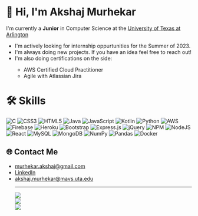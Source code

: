 # 💫 Hi, I'm Akshaj Murhekar
<p>I'm currently a <strong>Junior</strong> in Computer Science at the <a href="https://www.uta.edu/academics/schools-colleges/engineering/academics/departments/cse" target="_blank">University of Texas at Arlington</a></p>
<ul>
  <li>I'm actively looking for internship oppurtunities for the Summer of 2023.</li>
  <li>I'm always doing new projects. If you have an idea feel free to reach out!</li>
  <li>I'm also doing certifications on the side:</li>
    <ul>
      <li>AWS Certified Cloud Practitioner</li>
      <li>Agile with Atlassian Jira</li>
    </ul>
</ul>

# 🛠️ Skills
![C](https://img.shields.io/badge/c-%2300599C.svg?style=for-the-badge&logo=c&logoColor=white) ![CSS3](https://img.shields.io/badge/css3-%231572B6.svg?style=for-the-badge&logo=css3&logoColor=white) ![HTML5](https://img.shields.io/badge/html5-%23E34F26.svg?style=for-the-badge&logo=html5&logoColor=white) ![Java](https://img.shields.io/badge/java-%23ED8B00.svg?style=for-the-badge&logo=java&logoColor=white) ![JavaScript](https://img.shields.io/badge/javascript-%23323330.svg?style=for-the-badge&logo=javascript&logoColor=%23F7DF1E) ![Kotlin](https://img.shields.io/badge/kotlin-%230095D5.svg?style=for-the-badge&logo=kotlin&logoColor=white) ![Python](https://img.shields.io/badge/python-3670A0?style=for-the-badge&logo=python&logoColor=ffdd54) ![AWS](https://img.shields.io/badge/AWS-%23FF9900.svg?style=for-the-badge&logo=amazon-aws&logoColor=white) ![Firebase](https://img.shields.io/badge/firebase-%23039BE5.svg?style=for-the-badge&logo=firebase) ![Heroku](https://img.shields.io/badge/heroku-%23430098.svg?style=for-the-badge&logo=heroku&logoColor=white) ![Bootstrap](https://img.shields.io/badge/bootstrap-%23563D7C.svg?style=for-the-badge&logo=bootstrap&logoColor=white) ![Express.js](https://img.shields.io/badge/express.js-%23404d59.svg?style=for-the-badge&logo=express&logoColor=%2361DAFB) ![jQuery](https://img.shields.io/badge/jquery-%230769AD.svg?style=for-the-badge&logo=jquery&logoColor=white) ![NPM](https://img.shields.io/badge/NPM-%23000000.svg?style=for-the-badge&logo=npm&logoColor=white) ![NodeJS](https://img.shields.io/badge/node.js-6DA55F?style=for-the-badge&logo=node.js&logoColor=white) ![React](https://img.shields.io/badge/react-%2320232a.svg?style=for-the-badge&logo=react&logoColor=%2361DAFB) ![MySQL](https://img.shields.io/badge/mysql-%2300f.svg?style=for-the-badge&logo=mysql&logoColor=white) ![MongoDB](https://img.shields.io/badge/MongoDB-%234ea94b.svg?style=for-the-badge&logo=mongodb&logoColor=white) ![NumPy](https://img.shields.io/badge/numpy-%23013243.svg?style=for-the-badge&logo=numpy&logoColor=white) ![Pandas](https://img.shields.io/badge/pandas-%23150458.svg?style=for-the-badge&logo=pandas&logoColor=white) ![Docker](https://img.shields.io/badge/docker-%230db7ed.svg?style=for-the-badge&logo=docker&logoColor=white)

## 🌐 Contact Me

<ul>
  <li><a href="mailto:murhekar.akshaj@gmail.com">murhekar.akshaj@gmail.com</a></li>
  <li><a href="https://www.linkedin.com/in/akshaj-murhekar/">LinkedIn</a></li>
  <li><a href="mailto:akshaj.murhekar@mavs.uta.edu">akshaj.murhekar@mavs.uta.edu</a></li>

---
![](https://github-readme-stats.vercel.app/api?username=akshaj02&theme=monokai&hide_border=true&include_all_commits=true&count_private=true)<br/>
![](https://github-readme-streak-stats.herokuapp.com/?user=akshaj02&theme=monokai&hide_border=false)<br/>
![](https://github-readme-stats.vercel.app/api/top-langs/?username=akshaj02&theme=monokai&hide_border=false&include_all_commits=true&count_private=true&layout=compact)
